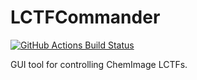 # LCTFCommander

<a href="https://github.com/aklein53/LCTFCommander/actions?query=workflow%3ABuild"><img alt="GitHub Actions Build Status" src="https://github.com/aklein53/LCTFCommander/workflows/Build/badge.svg"></a>

GUI tool for controlling ChemImage LCTFs.
